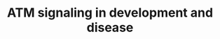 ---
annotations:
- type: Pathway Ontology
  value: G1 phase pathway
- type: Pathway Ontology
  value: DNA repair pathway
authors:
- AAR&Co
- Khanspers
- MaintBot
- Eweitz
description: This pathway is modeled after Figure 4 in the article "The ATM signaling
  network in development and disease" (See Bibliography).  When DNA is damaged, DDR
  begins to work on recuperating the damage through the appropriate cellular programs
  such as transcription, translation, etc etc. The ataxia-telangiectasia mutated (ATM)
  kinase acts as the main core of this pathway acting upon or receiving a lot of the
  reactions towards other gene products. ATM substrates use several different cell
  cycle checkpoints to determine the health of the DNA, and determine different types
  of disease/damage done to the DNA. The p38MAPK which is a reaction by ATM later
  leads to HSP27 which inhibits oxidative stress within the cell. DDR and ATM both
  work to help the cell recover from any damage it has received and understanding
  how ATM works will help increase doctors and scientists understanding of diseases,
  and their treatment.   Proteins on this pathway have targeted assays available via
  the [https://assays.cancer.gov/available_assays?wp_id=WP3878 CPTAC Assay Portal]
last-edited: 2021-05-22
organisms:
- Homo sapiens
redirect_from:
- /index.php/Pathway:WP3878
- /instance/WP3878
schema-jsonld:
- '@context': https://schema.org/
  '@id': https://wikipathways.github.io/pathways/WP3878.html
  '@type': Dataset
  creator:
    '@type': Organization
    name: WikiPathways
  description: This pathway is modeled after Figure 4 in the article "The ATM signaling
    network in development and disease" (See Bibliography).  When DNA is damaged,
    DDR begins to work on recuperating the damage through the appropriate cellular
    programs such as transcription, translation, etc etc. The ataxia-telangiectasia
    mutated (ATM) kinase acts as the main core of this pathway acting upon or receiving
    a lot of the reactions towards other gene products. ATM substrates use several
    different cell cycle checkpoints to determine the health of the DNA, and determine
    different types of disease/damage done to the DNA. The p38MAPK which is a reaction
    by ATM later leads to HSP27 which inhibits oxidative stress within the cell. DDR
    and ATM both work to help the cell recover from any damage it has received and
    understanding how ATM works will help increase doctors and scientists understanding
    of diseases, and their treatment.   Proteins on this pathway have targeted assays
    available via the [https://assays.cancer.gov/available_assays?wp_id=WP3878 CPTAC
    Assay Portal]
  keywords:
  - RNF168
  - H2AX
  - p38MAPK
  - RNF8
  - 53BP1
  - Bub1
  - uH2A
  - Cell Cycle
  - MRE11B
  - G6PD
  - RNF40
  - ATF2
  - ATM
  - CEP63
  - RNF20
  - MDC1
  - Rad50
  - CTIP
  - NEMO
  - PPP2R4
  - ATMIN
  - LKB1
  - HMGN1
  - Cdc25
  - CDK
  - Nbs1
  - XLF
  - Aurora B
  - CHK2
  - HDAC4
  - NF-KB
  - 'Reactive Oxygen Species '
  - WIP1
  - HSP27
  - DNAPKcs
  - PP5
  - TIP60
  - Artemis
  - TSC2
  - SMC1
  - AMPK
  - CHK1
  - p38
  - RIF1
  - uH2B
  - mTORC1
  - KAP1
  - Lamin-B
  - CDK5
  - MRE11A
  - ATR
  license: CC0
  name: ATM signaling in development and disease
seo: CreativeWork
title: ATM signaling in development and disease
wpid: WP3878
---